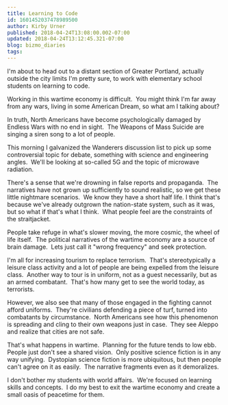 ```yaml
---
title: Learning to Code
id: 1601452037478989500
author: Kirby Urner
published: 2018-04-24T13:08:00.002-07:00
updated: 2018-04-24T13:12:45.321-07:00
blog: bizmo_diaries
tags: 
---
```


I'm about to head out to a distant section of Greater Portland, actually outside the city limits I'm pretty sure, to work with elementary school students on learning to code.

Working in this wartime economy is difficult.  You might think I'm far away from any wars, living in some American Dream, so what am I talking about?

In truth, North Americans have become psychologically damaged by Endless Wars with no end in sight.  The Weapons of Mass Suicide are singing a siren song to a lot of people.

This morning I galvanized the Wanderers discussion list to pick up some controversial topic for debate, something with science and engineering angles.  We'll be looking at so-called 5G and the topic of microwave radiation.

There's a sense that we're drowning in false reports and propaganda.  The narratives have not grown up sufficiently to sound realistic, so we get these little nightmare scenarios.  We know they have a short half life. I think that's because we've already outgrown the nation-state system, such as it was, but so what if that's what I think.  What people feel are the constraints of the straitjacket.

People take refuge in what's slower moving, the more cosmic, the wheel of life itself.  The political narratives of the wartime economy are a source of brain damage.  Lets just call it "wrong frequency" and seek protection.

I'm all for increasing tourism to replace terrorism.  That's stereotypically a leisure class activity and a lot of people are being expelled from the leisure class.  Another way to tour is in uniform, not as a guest necessarily, but as an armed combatant.  That's how many get to see the world today, as terrorists.

However, we also see that many of those engaged in the fighting cannot afford uniforms.  They're civilians defending a piece of turf, turned into combatants by circumstance.  North Americans see how this phenomenon is spreading and cling to their own weapons just in case.  They see Aleppo and realize that cities are not safe.

That's what happens in wartime.  Planning for the future tends to low ebb.  People just don't see a shared vision.  Only positive science fiction is in any way unifying.  Dystopian science fiction is more ubiquitous, but then people can't agree on it as easily.  The narrative fragments even as it demoralizes.

I don't bother my students with world affairs.  We're focused on learning skills and concepts.  I do my best to exit the wartime economy and create a small oasis of peacetime for them.
